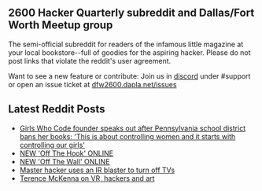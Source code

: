 ## 2600 Hacker Quarterly subreddit and Dallas/Fort Worth Meetup group
The semi-official subreddit for readers of the infamous little magazine at your local bookstore--full of goodies for the aspiring hacker. Please do not post links that violate the reddit's user agreement.

Want to see a new feature or contribute: 
Join us in [discord](https://dfw2600.dapla.net/chat) under #support or open an issue ticket at [dfw2600.dapla.net/issues](https://dfw2600.dapla.net/issues)

## Latest Reddit Posts
<!-- BLOG-POST-LIST:START -->
- [Girls Who Code founder speaks out after Pennsylvania school district bans her books: 'This is about controlling women and it starts with controlling our girls'](https://www.reddit.com/r/2600/comments/xooy5p/girls_who_code_founder_speaks_out_after/)
- [NEW 'Off The Hook' ONLINE](https://2600.com/hook/21-09-2022)
- [NEW 'Off The Wall' ONLINE](https://2600.com/wall/20-09-2022)
- [Master hacker uses an IR blaster to turn off TVs](https://www.reddit.com/r/2600/comments/xh5dj6/master_hacker_uses_an_ir_blaster_to_turn_off_tvs/)
- [Terence McKenna on VR, hackers and art](https://www.reddit.com/r/2600/comments/xgzwng/terence_mckenna_on_vr_hackers_and_art/)
<!-- BLOG-POST-LIST:END -->

